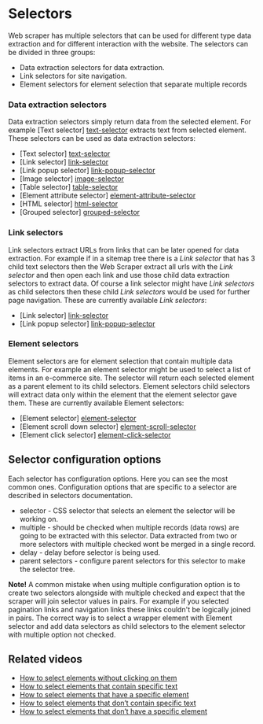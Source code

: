 # Selectors

Web scraper has multiple selectors that can be used for different type data
extraction and for different interaction with the website. The selectors can
be divided in three groups:

 * Data extraction selectors for data extraction.
 * Link selectors for site navigation.
 * Element selectors for element selection that separate multiple records

### Data extraction selectors

Data extraction selectors simply return data from the selected element. 
For example [Text selector] [text-selector] extracts text from
selected element. These selectors can be used as data extraction selectors:

 * [Text selector] [text-selector]
 * [Link selector] [link-selector]
 * [Link popup selector] [link-popup-selector]
 * [Image selector] [image-selector]
 * [Table selector] [table-selector]
 * [Element attribute selector] [element-attribute-selector]
 * [HTML selector] [html-selector]
 * [Grouped selector] [grouped-selector]

### Link selectors

Link selectors extract URLs from links that can be later opened for data
extraction. For example if in a sitemap tree there is a *Link selector* that has
3 child text selectors then the Web Scraper extract all urls with the *Link
selector* and then open each link and use those child data extraction selectors
to extract data. Of course a link selector might have *Link selectors* as child
selectors then these child *Link selectors* would be used for further page
navigation. These are currently available *Link selectors*:

 * [Link selector] [link-selector]
 * [Link popup selector] [link-popup-selector]

### Element selectors

Element selectors are for element selection that contain multiple data elements.
For example an element selector might be used to select a list of items in an
e-commerce site. The selector will return each selected element as a parent
element to its child selectors. Element selectors child selectors will 
extract data only within the element that the element selector gave them.
These are currently available Element selectors:

 * [Element selector] [element-selector]
 * [Element scroll down selector] [element-scroll-selector]
 * [Element click selector] [element-click-selector]

## Selector configuration options

Each selector has configuration options. Here you can see the most common ones.
Configuration options that are specific to a selector are described in
selectors documentation.

 * selector - CSS selector that selects an element the selector will be working
 on.
 * multiple - should be checked when multiple records (data rows) are going to
 be extracted with this selector. Data extracted from two or more selectors with 
 multiple checked wont be merged in a single record.
 * delay - delay before selector is being used.
 * parent selectors - configure parent selectors for this selector to make the
selector tree.

**Note!** A common mistake when using multiple configuration option is to create
two selectors alongside with multiple checked and expect that the scraper will
join selector values in pairs. For example if you selected pagination links and
navigation links these links couldn't be logically joined in pairs. The correct
way is to select a wrapper element with Element selector and add data selectors
as child selectors to the element selector with multiple option not checked.

## Related videos

* [How to select elements without clicking on them]
* [How to select elements that contain specific text]
* [How to select elements that have a specific element]
* [How to select elements that don’t contain specific text]
* [How to select elements that don’t have a specific element]

 [text-selector]: Selectors/Text%20selector.md
 [link-selector]: Selectors/Link%20Selector.md
 [link-popup-selector]: Selectors/Link%20Popup%20Selector.md
 [image-selector]: Selectors/Image%20selector.md
 [element-attribute-selector]: Selectors/Table%20selector.md
 [table-selector]: Selectors/Table%20selector.md
 [grouped-selector]: Selectors/Grouped%20selector.md
 [html-selector]: Selectors/HTML%20selector.md
 [element-selector]: Selectors/Element%20selector.md
 [element-click-selector]: Selectors/Element%20click%20selector.md
 [element-scroll-selector]: Selectors/Element%20scroll%20down%20selector.md
[How to select elements without clicking on them]: 
https://www.webscraper.io/how-to-video/action-keys
[How to select elements that contain specific text]: 
https://www.webscraper.io/how-to-video/jquery-contains-selector
[How to select elements that have a specific element]: 
https://www.webscraper.io/how-to-video/jquery-has-selector
[How to select elements that don’t contain specific text]: 
https://www.webscraper.io/how-to-video/jquery-not-contains-selector
[How to select elements that don’t have a specific element]: 
https://www.webscraper.io/how-to-video/jquery-not-has-selector
